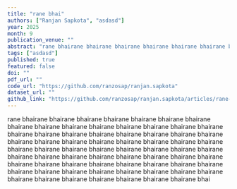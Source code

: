 ```yaml
---
title: "rane bhai"
authors: ["Ranjan Sapkota", "asdasd"]
year: 2025
month: 9
publication_venue: ""
abstract: "rane bhairane bhairane bhairane bhairane bhairane bhairane bhairane bhairane bhairane bhairane bhairane bhairane bhairane bhairane bhairane bhairane bhai"
tags: ["asdasd"]
published: true
featured: false
doi: ""
pdf_url: ""
code_url: "https://github.com/ranzosap/ranjan.sapkota"
dataset_url: ""
github_link: "https://github.com/ranzosap/ranjan.sapkota/articles/rane-bhai"
---
```


rane bhairane bhairane bhairane bhairane bhairane bhairane bhairane bhairane bhairane bhairane bhairane bhairane bhairane bhairane bhairane bhairane bhairane bhairane bhairane bhairane bhairane bhairane bhairane bhairane bhairane bhairane bhairane bhairane bhairane bhairane bhairane bhairane bhairane bhairane bhairane bhairane bhairane bhairane bhairane bhairane bhairane bhairane bhairane bhairane bhairane bhairane bhairane bhairane bhairane bhairane bhairane bhairane bhairane bhairane bhairane bhairane bhairane bhairane bhairane bhairane bhairane bhairane bhairane bhairane bhairane bhairane bhairane bhairane bhairane bhairane bhai
